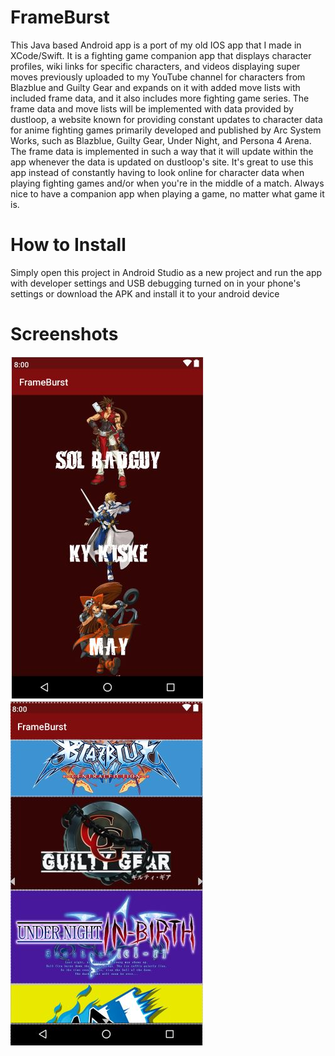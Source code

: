 # FrameBurst
This Java based Android app is a port of my old IOS app that I made in XCode/Swift. It is a fighting game companion app that displays character profiles, wiki links for specific characters, and videos displaying super moves previously uploaded to my YouTube channel for characters from Blazblue and Guilty Gear and expands on it with added move lists with included frame data, and it also includes more fighting game series. The frame data and move lists will be implemented with data provided by dustloop, a website known for providing constant updates to character data for anime fighting games primarily developed and published by Arc System Works, such as Blazblue, Guilty Gear, Under Night, and Persona 4 Arena. The frame data is implemented in such a way that it will update within the app whenever the data is updated on dustloop's site. It's great to use this app instead of constantly having to look online for character data when playing fighting games and/or when you're in the middle of a match. Always nice to have a companion app when playing a game, no matter what game it is.


# How to Install
Simply open this project in Android Studio as a new project and run the app with developer settings and USB debugging turned on in your phone's settings or download the APK and install it to your android device

# Screenshots
  ![#1](/images/1.jpg)
  ![#2](/images/2.jpg)
